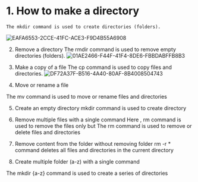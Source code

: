 # 1.	How to make a directory
~~~
The mkdir command is used to create directories (folders).
 ~~~
![EAFA6553-2CCE-41FC-ACE3-F9D4B55A6908](https://github.com/simranpopli05/basic-linux/assets/153719945/e26374af-9ae6-4423-8e64-4240f6f3e301)


2.	Remove a directory
The rmdir command is used to remove empty directories (folders).
 ![01AE2466-F44F-41F4-8DE6-FBBDABFFB8B3](https://github.com/simranpopli05/basic-linux/assets/153719945/469e9296-8480-4aa3-bb09-4ad694f977eb)


3.	Make a copy of a file
The cp command is used to copy files and directories.
![DF72A37F-B516-4A40-80AF-8B4008504743](https://github.com/simranpopli05/basic-linux/assets/153719945/d85a6152-d6dc-4fb1-97eb-a6eaf48b53ed)

 
5.	Move or rename a file

The mv command is used to move or rename files and directories
 

5.	Create an empty directory
mkdir command is used to create directory
 


6.	Remove multiple files with a single command
Here , rm  command is used to remove the files only  but The rm command  is used to remove or delete files and directories
 

7.	Remove content from the folder without removing folder
rm -r * command deletes all files and directories in the current directory 

 

8.	Create multiple folder (a-z) with a single command
          
The mkdir {a-z} command is used to create a series of directories 
 

 




